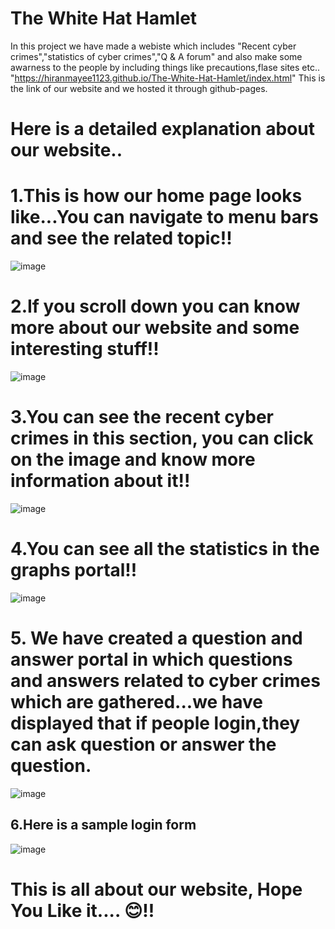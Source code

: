 # The White Hat Hamlet
In this project we have made a webiste which includes "Recent cyber crimes","statistics of cyber crimes","Q & A forum" and also make some awarness to the people by including things like precautions,flase sites etc..
"https://hiranmayee1123.github.io/The-White-Hat-Hamlet/index.html" This is the link of our website and we hosted it through github-pages.
# Here is a detailed explanation about our website..

# 1.This is how our home page looks like...You can navigate to menu bars and see the related topic!!

![image](https://user-images.githubusercontent.com/62197337/112629101-dd3e1900-8e59-11eb-9e3f-b0b8d2960bc3.png)

# 2.If you scroll down you can know more about our website and some interesting stuff!!

![image](https://user-images.githubusercontent.com/62197337/112629306-25f5d200-8e5a-11eb-8782-28e867eba3af.png)

# 3.You can see the recent cyber crimes in this section, you can click on the image and know more information about it!!

![image](https://user-images.githubusercontent.com/62197337/112629723-ac121880-8e5a-11eb-89ef-f28a305ba787.png)

# 4.You can see all the statistics in the graphs portal!!

![image](https://user-images.githubusercontent.com/62197337/112630038-1460fa00-8e5b-11eb-84ec-6939c99b70c3.png)

# 5. We have created a question and answer portal in which questions and answers related to cyber crimes which are gathered...we have displayed that if people login,they can ask question or answer the question.

![image](https://user-images.githubusercontent.com/62197337/112630180-3fe3e480-8e5b-11eb-8510-12a8812a3e02.png) 

## 6.Here is a sample login form

![image](https://user-images.githubusercontent.com/62197337/112630684-f2b44280-8e5b-11eb-8205-c5404039e426.png)

# This is all about our website, Hope You Like it.... 😊!!

